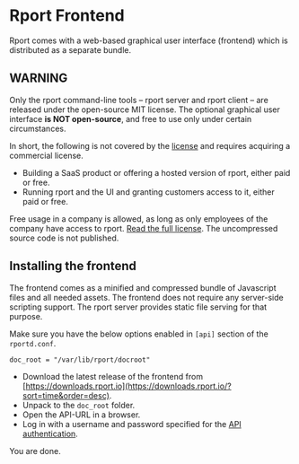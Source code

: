 # Rport Frontend
Rport comes with a web-based graphical user interface (frontend) which is distributed as a separate bundle.

## WARNING
Only the rport command-line tools – rport server and rport client – are released under the open-source MIT license. The optional graphical user interface **is NOT open-source**, and free to use only under certain circumstances.

In short, the following is not covered by the [license](https://downloads.rport.io/license.html) and requires acquiring a commercial license. 
* Building a SaaS product or offering a hosted version of rport, either paid or free.
* Running rport and the UI and granting customers access to it, either paid or free.

Free usage in a company is allowed, as long as only employees of the company have access to rport.  [Read the full license](https://downloads.rport.io/license.html).
The uncompressed source code is not published.

## Installing the frontend
The frontend comes as a minified and compressed bundle of Javascript files and all needed assets. The frontend does not require any server-side scripting support. The rport server provides static file serving for that purpose. 

Make sure you have the below options enabled in `[api]` section of the `rportd.conf`.

```
doc_root = "/var/lib/rport/docroot"
```
* Download the latest release of the frontend from [https://downloads.rport.io](https://downloads.rport.io/?sort=time&order=desc).
* Unpack to the `doc_root` folder.
* Open the API-URL in a browser.
* Log in with a username and password specified for the [API authentication](https://github.com/cloudradar-monitoring/rport/blob/master/docs/api-auth.md).

You are done.
